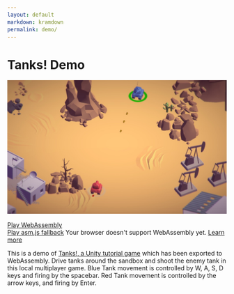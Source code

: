 ```yaml
---
layout: default
markdown: kramdown
permalink: demo/
---
```

# Tanks! Demo

[![](screenshot.jpg)](Tanks/)
<div id="play-wasm" class="btn-block">
  <a class="btn btn-primary" href="Tanks/" role="button">Play WebAssembly</a>
</div>
<div id="play-asm" class="btn-block hide-btn-block">
  <a class="btn hide-asm-support" href="Tanks/" role="button">Play asm.js fallback</a>
  <span class="btn-comment btn-comment-error hide-asm-support">Your browser doesn't support WebAssembly yet. <a href="/roadmap/">Learn more</a></span>
</div>

This is a demo of [Tanks!, a Unity tutorial game](https://unity3d.com/learn/tutorials/projects/tanks-tutorial) which has been exported to WebAssembly. Drive tanks around the sandbox and shoot the enemy tank in this local multiplayer game. Blue Tank movement is controlled by W, A, S, D keys and firing by the spacebar. Red Tank movement is controlled by the arrow keys, and firing by Enter.

<script type="text/javascript" >
(function() {
  // detect WebAssembly support
  var support = (typeof WebAssembly === 'object');
  
  // toggle button wasm/asm.js button visibility
  if (!support) {
    var wasmButton = document.getElementById('play-wasm');
    wasmButton.className += ' hide-btn-block';
    var asmButton = document.getElementById('play-asm');
    asmButton.className = asmButton.className.replace(/(?:^|\s)hide-btn-block(?!\S)/, '');
  }
})();
</script>
